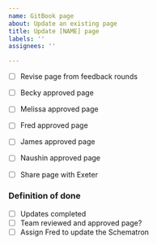 ```yaml
---
name: GitBook page
about: Update an existing page
title: Update [NAME] page
labels: ''
assignees: ''

---
```


- [ ] Revise page from feedback rounds 
- [ ] Becky approved page
- [ ] Melissa approved page
- [ ] Fred approved page
- [ ] James approved page
- [ ] Naushin approved page
- [ ] Share page with Exeter


### Definition of done
- [ ] Updates completed
- [ ] Team reviewed and approved page?
- [ ] Assign Fred to update the Schematron
